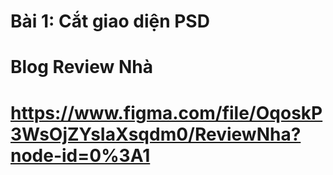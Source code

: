 # Bài 1: Cắt giao diện PSD
# Blog Review Nhà
# https://www.figma.com/file/OqoskP3WsOjZYsIaXsqdm0/ReviewNha?node-id=0%3A1

